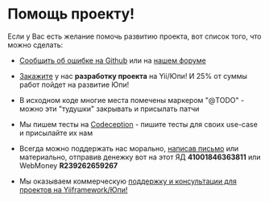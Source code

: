# Помощь проекту! #

Если у Вас есть желание помочь развитию проекта, вот список того, что можно сделать:

- [Сообщить об ошибке на Github](https://github.com/yupe/yupe/issues/new) или на [нашем форуме](http://yupe.ru/talk/viewforum.php?id=2)

- [Закажите](http://amylabs.ru/contact) у нас **разработку проекта** на Yii/Юпи! И 25% от суммы работ пойдет на развитие Юпи!

- В исходном коде многие места помечены маркером "@TODO" - можно эти "тудушки" закрывать и присылать патчи

- Мы пишем тесты на [Codeception](http://yupe.ru/codeception/) - пишите тесты для своих use-case и присылайте их нам

- Всегда можно поддержать нас морально, [написав письмо](http://yupe.ru/contacts) или материально, отправив денежку вот на этот ЯД **41001846363811** или WebMoney **R239262659267**

- Мы оказываем коммерческую [поддержку и консультации для проектов на Yiiframework/Юпи!](http://amylabs.ru/contact)